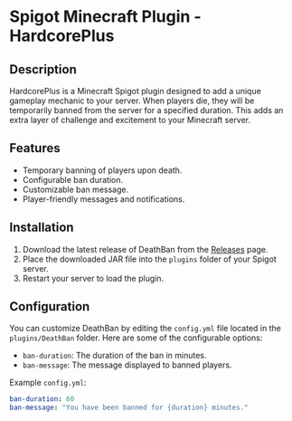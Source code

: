 # Spigot Minecraft Plugin - HardcorePlus

## Description

HardcorePlus is a Minecraft Spigot plugin designed to add a unique gameplay mechanic to your server. When players die, they will be temporarily banned from the server for a specified duration. This adds an extra layer of challenge and excitement to your Minecraft server.

## Features

- Temporary banning of players upon death.
- Configurable ban duration.
- Customizable ban message.
- Player-friendly messages and notifications.

## Installation

1. Download the latest release of DeathBan from the [Releases](https://github.com/yourusername/deathban/releases) page.
2. Place the downloaded JAR file into the `plugins` folder of your Spigot server.
3. Restart your server to load the plugin.

## Configuration

You can customize DeathBan by editing the `config.yml` file located in the `plugins/DeathBan` folder. Here are some of the configurable options:

- `ban-duration`: The duration of the ban in minutes.
- `ban-message`: The message displayed to banned players.

Example `config.yml`:

```yaml
ban-duration: 60
ban-message: "You have been banned for {duration} minutes."
